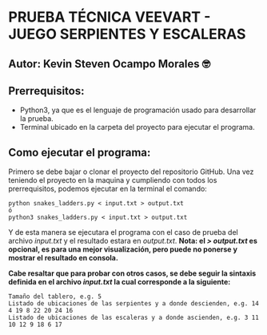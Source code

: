 # **PRUEBA TÉCNICA VEEVART - JUEGO SERPIENTES Y ESCALERAS**

## **Autor:** Kevin Steven Ocampo Morales :nerd_face:

## **Prerrequisitos:**
- Python3, ya que es el lenguaje de programación usado para desarrollar la prueba.
- Terminal ubicado en la carpeta del proyecto para ejecutar el programa.

## **Como ejecutar el programa:**
Primero se debe bajar o clonar el proyecto del repositorio GitHub. Una vez teniendo el proyecto en la maquina 
y cumpliendo con todos los prerrequisitos, podemos ejecutar en la terminal el comando:
```
python snakes_ladders.py < input.txt > output.txt
ó
python3 snakes_ladders.py < input.txt > output.txt
```
Y de esta manera se ejecutara el programa con el caso de prueba del archivo *input.txt* y el resultado estara en *output.txt*.
**Nota: el *> output.txt* es opcional, es para una mejor visualización, pero puede no ponerse y mostrar el resultado en consola.**

**Cabe resaltar que para probar con otros casos, se debe seguir la sintaxis definida en el archivo *input.txt* la cual corresponde a la siguiente:**
```
Tamaño del tablero, e.g. 5
Listado de ubicaciones de las serpientes y a donde descienden, e.g. 14 4 19 8 22 20 24 16
Listado de ubicaciones de las escaleras y a donde ascienden, e.g. 3 11 10 12 9 18 6 17
```
